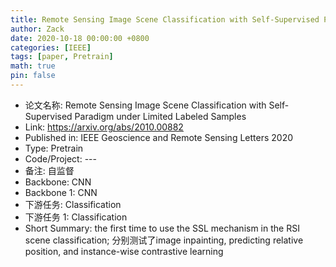 ```yaml
---
title: Remote Sensing Image Scene Classification with Self-Supervised Paradigm under Limited Labeled Samples
author: Zack
date: 2020-10-18 00:00:00 +0800
categories: [IEEE]
tags: [paper, Pretrain]
math: true
pin: false
---
```

- 论文名称: Remote Sensing Image Scene Classification with Self-Supervised Paradigm under Limited Labeled Samples
- Link: https://arxiv.org/abs/2010.00882
- Published in: IEEE Geoscience and Remote Sensing Letters 2020
- Type: Pretrain
- Code/Project: ---
- 备注: 自监督
- Backbone: CNN
- Backbone 1: CNN
- 下游任务: Classification
- 下游任务 1: Classification
- Short Summary: the first time to use the SSL mechanism in the RSI scene classification; 分别测试了image inpainting, predicting relative position, and instance-wise contrastive learning 
